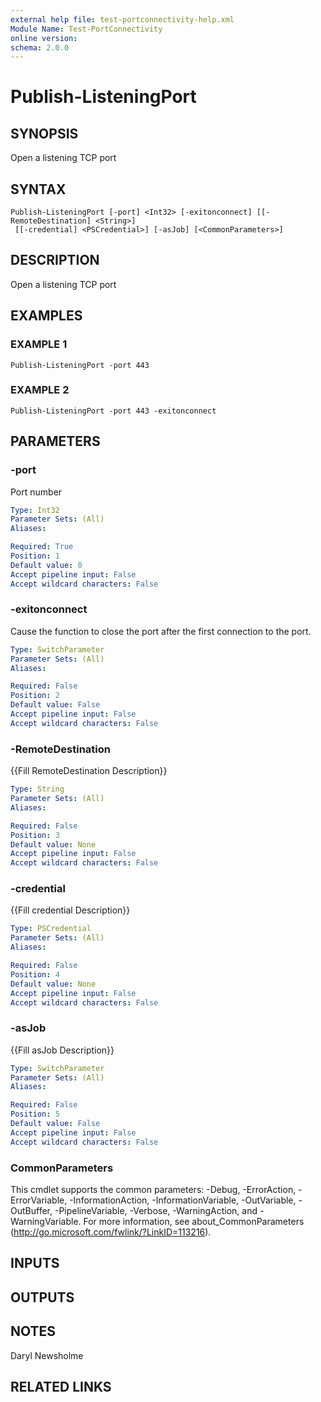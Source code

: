 ```yaml
---
external help file: test-portconnectivity-help.xml
Module Name: Test-PortConnectivity
online version:
schema: 2.0.0
---
```


# Publish-ListeningPort

## SYNOPSIS
Open a listening TCP port

## SYNTAX

```
Publish-ListeningPort [-port] <Int32> [-exitonconnect] [[-RemoteDestination] <String>]
 [[-credential] <PSCredential>] [-asJob] [<CommonParameters>]
```

## DESCRIPTION
Open a listening TCP port

## EXAMPLES

### EXAMPLE 1
```
Publish-ListeningPort -port 443
```

### EXAMPLE 2
```
Publish-ListeningPort -port 443 -exitonconnect
```

## PARAMETERS

### -port
Port number

```yaml
Type: Int32
Parameter Sets: (All)
Aliases:

Required: True
Position: 1
Default value: 0
Accept pipeline input: False
Accept wildcard characters: False
```

### -exitonconnect
Cause the function to close the port after the first connection to the port.

```yaml
Type: SwitchParameter
Parameter Sets: (All)
Aliases:

Required: False
Position: 2
Default value: False
Accept pipeline input: False
Accept wildcard characters: False
```

### -RemoteDestination
{{Fill RemoteDestination Description}}

```yaml
Type: String
Parameter Sets: (All)
Aliases:

Required: False
Position: 3
Default value: None
Accept pipeline input: False
Accept wildcard characters: False
```

### -credential
{{Fill credential Description}}

```yaml
Type: PSCredential
Parameter Sets: (All)
Aliases:

Required: False
Position: 4
Default value: None
Accept pipeline input: False
Accept wildcard characters: False
```

### -asJob
{{Fill asJob Description}}

```yaml
Type: SwitchParameter
Parameter Sets: (All)
Aliases:

Required: False
Position: 5
Default value: False
Accept pipeline input: False
Accept wildcard characters: False
```

### CommonParameters
This cmdlet supports the common parameters: -Debug, -ErrorAction, -ErrorVariable, -InformationAction, -InformationVariable, -OutVariable, -OutBuffer, -PipelineVariable, -Verbose, -WarningAction, and -WarningVariable. For more information, see about_CommonParameters (http://go.microsoft.com/fwlink/?LinkID=113216).

## INPUTS

## OUTPUTS

## NOTES
Daryl Newsholme

## RELATED LINKS
